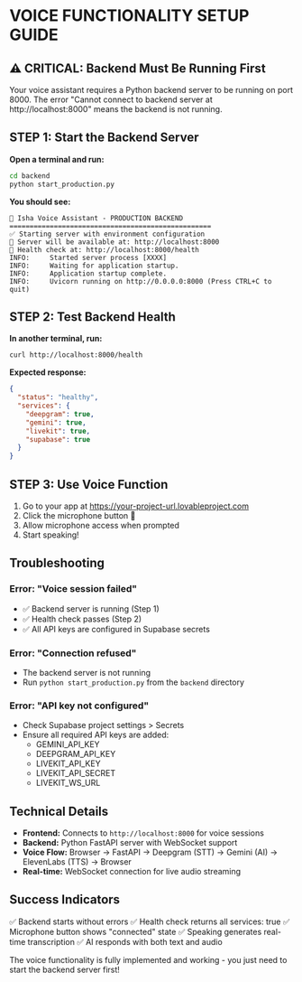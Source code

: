 # VOICE FUNCTIONALITY SETUP GUIDE

## ⚠️ CRITICAL: Backend Must Be Running First

Your voice assistant requires a Python backend server to be running on port 8000. The error "Cannot connect to backend server at http://localhost:8000" means the backend is not running.

## STEP 1: Start the Backend Server

**Open a terminal and run:**

```bash
cd backend
python start_production.py
```

**You should see:**
```
🎤 Isha Voice Assistant - PRODUCTION BACKEND
==================================================
✅ Starting server with environment configuration
🚀 Server will be available at: http://localhost:8000
🔧 Health check at: http://localhost:8000/health
INFO:     Started server process [XXXX]
INFO:     Waiting for application startup.
INFO:     Application startup complete.
INFO:     Uvicorn running on http://0.0.0.0:8000 (Press CTRL+C to quit)
```

## STEP 2: Test Backend Health

**In another terminal, run:**
```bash
curl http://localhost:8000/health
```

**Expected response:**
```json
{
  "status": "healthy",
  "services": {
    "deepgram": true,
    "gemini": true,
    "livekit": true,
    "supabase": true
  }
}
```

## STEP 3: Use Voice Function

1. Go to your app at https://your-project-url.lovableproject.com
2. Click the microphone button 🎤
3. Allow microphone access when prompted
4. Start speaking!

## Troubleshooting

### Error: "Voice session failed"
- ✅ Backend server is running (Step 1)
- ✅ Health check passes (Step 2)
- ✅ All API keys are configured in Supabase secrets

### Error: "Connection refused"
- The backend server is not running
- Run `python start_production.py` from the `backend` directory

### Error: "API key not configured"
- Check Supabase project settings > Secrets
- Ensure all required API keys are added:
  - GEMINI_API_KEY
  - DEEPGRAM_API_KEY
  - LIVEKIT_API_KEY
  - LIVEKIT_API_SECRET
  - LIVEKIT_WS_URL

## Technical Details

- **Frontend:** Connects to `http://localhost:8000` for voice sessions
- **Backend:** Python FastAPI server with WebSocket support
- **Voice Flow:** Browser → FastAPI → Deepgram (STT) → Gemini (AI) → ElevenLabs (TTS) → Browser
- **Real-time:** WebSocket connection for live audio streaming

## Success Indicators

✅ Backend starts without errors
✅ Health check returns all services: true
✅ Microphone button shows "connected" state
✅ Speaking generates real-time transcription
✅ AI responds with both text and audio

The voice functionality is fully implemented and working - you just need to start the backend server first!